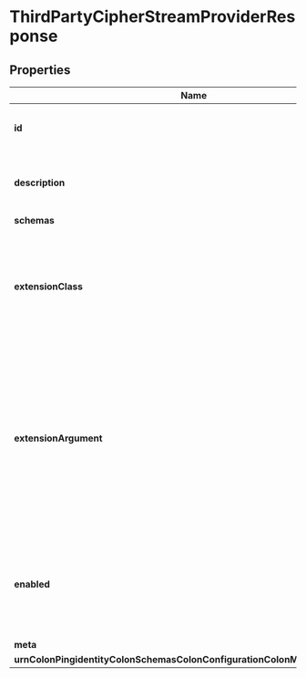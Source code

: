 

# ThirdPartyCipherStreamProviderResponse


## Properties

| Name | Type | Description | Notes |
|------------ | ------------- | ------------- | -------------|
|**id** | **String** | Name of the Cipher Stream Provider |  |
|**description** | **String** | A description for this Cipher Stream Provider |  [optional] |
|**schemas** | **List&lt;EnumthirdPartyCipherStreamProviderSchemaUrn&gt;** |  |  |
|**extensionClass** | **String** | The fully-qualified name of the Java class providing the logic for the Third Party Cipher Stream Provider. |  |
|**extensionArgument** | **List&lt;String&gt;** | The set of arguments used to customize the behavior for the Third Party Cipher Stream Provider. Each configuration property should be given in the form &#39;name&#x3D;value&#39;. |  [optional] |
|**enabled** | **Boolean** | Indicates whether this Cipher Stream Provider is enabled for use in the Directory Server. |  |
|**meta** | [**MetaMeta**](MetaMeta.md) |  |  [optional] |
|**urnColonPingidentityColonSchemasColonConfigurationColonMessagesColon20** | [**MetaUrnPingidentitySchemasConfigurationMessages20**](MetaUrnPingidentitySchemasConfigurationMessages20.md) |  |  [optional] |



